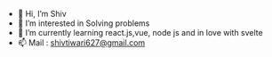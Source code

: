 - 👋 Hi, I’m Shiv
- 👀 I’m interested in Solving problems
- 🌱 I’m currently learning react.js,vue, node js and in love with svelte
- 📫 Mail : shivtiwari627@gmail.com 

<!---
shiv122/shiv122 is a ✨ special ✨ repository because its `README.md` (this file) appears on your GitHub profile.
You can click the Preview link to take a look at your changes.
--->
